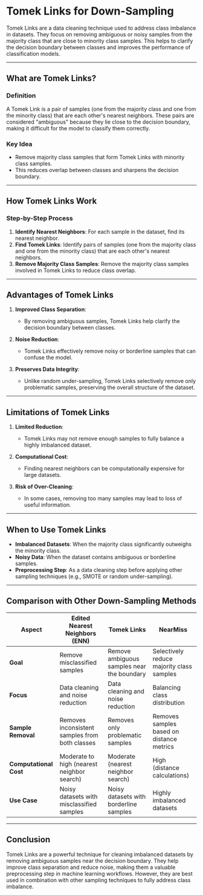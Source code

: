# Tomek Links for Down-Sampling

Tomek Links are a data cleaning technique used to address class imbalance in datasets. They focus on removing ambiguous or noisy samples from the majority class that are close to minority class samples. This helps to clarify the decision boundary between classes and improves the performance of classification models.

---

## What are Tomek Links?

### Definition
A Tomek Link is a pair of samples (one from the majority class and one from the minority class) that are each other's nearest neighbors. These pairs are considered "ambiguous" because they lie close to the decision boundary, making it difficult for the model to classify them correctly.

### Key Idea
- Remove majority class samples that form Tomek Links with minority class samples.
- This reduces overlap between classes and sharpens the decision boundary.

---

## How Tomek Links Work

### Step-by-Step Process
1. **Identify Nearest Neighbors**: For each sample in the dataset, find its nearest neighbor.
2. **Find Tomek Links**: Identify pairs of samples (one from the majority class and one from the minority class) that are each other's nearest neighbors.
3. **Remove Majority Class Samples**: Remove the majority class samples involved in Tomek Links to reduce class overlap.

---

## Advantages of Tomek Links

1. **Improved Class Separation**:
   - By removing ambiguous samples, Tomek Links help clarify the decision boundary between classes.

2. **Noise Reduction**:
   - Tomek Links effectively remove noisy or borderline samples that can confuse the model.

3. **Preserves Data Integrity**:
   - Unlike random under-sampling, Tomek Links selectively remove only problematic samples, preserving the overall structure of the dataset.

---

## Limitations of Tomek Links

1. **Limited Reduction**:
   - Tomek Links may not remove enough samples to fully balance a highly imbalanced dataset.

2. **Computational Cost**:
   - Finding nearest neighbors can be computationally expensive for large datasets.

3. **Risk of Over-Cleaning**:
   - In some cases, removing too many samples may lead to loss of useful information.

---

## When to Use Tomek Links

- **Imbalanced Datasets**: When the majority class significantly outweighs the minority class.
- **Noisy Data**: When the dataset contains ambiguous or borderline samples.
- **Preprocessing Step**: As a data cleaning step before applying other sampling techniques (e.g., SMOTE or random under-sampling).

---

## Comparison with Other Down-Sampling Methods

| **Aspect**          | **Edited Nearest Neighbors (ENN)**          | **Tomek Links**                              | **NearMiss**                              |
|----------------------|---------------------------------------------|---------------------------------------------|-------------------------------------------|
| **Goal**            | Remove misclassified samples                | Remove ambiguous samples near the boundary  | Selectively reduce majority class samples |
| **Focus**           | Data cleaning and noise reduction           | Data cleaning and noise reduction           | Balancing class distribution              |
| **Sample Removal**  | Removes inconsistent samples from both classes | Removes only problematic samples            | Removes samples based on distance metrics |
| **Computational Cost** | Moderate to high (nearest neighbor search) | Moderate (nearest neighbor search)          | High (distance calculations)              |
| **Use Case**        | Noisy datasets with misclassified samples   | Noisy datasets with borderline samples      | Highly imbalanced datasets                |

---

## Conclusion

Tomek Links are a powerful technique for cleaning imbalanced datasets by removing ambiguous samples near the decision boundary. They help improve class separation and reduce noise, making them a valuable preprocessing step in machine learning workflows. However, they are best used in combination with other sampling techniques to fully address class imbalance.